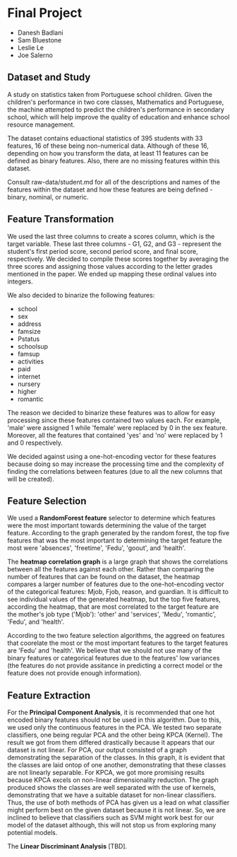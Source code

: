 # Final Project

* Danesh Badlani
* Sam Bluestone
* Leslie Le
* Joe Salerno


## Dataset and Study

A study on statistics taken from Portuguese school children. Given the children's performance in two core classes, Mathematics and Portuguese, the machine attempted to predict the children's performance in secondary school, which will help improve the quality of education and enhance school resource management.

The dataset contains eduactional statistics of 395 students with 33 features, 16 of these being non-numerical data. Although of these 16, depending on how you transform the data, at least 11 features can be defined as binary features. Also, there are no missing features within this dataset.

Consult raw-data/student.md for all of the descriptions and names of the features within the dataset and how these features are being defined - binary, nominal, or numeric. 


## Feature Transformation

We used the last three columns to create a scores column, which is the target variable. These last three columns - G1, G2, and G3 - represent the student's first period score, second period score, and final score, respectively. We decided to compile these scores together by averaging the three scores and assigning those values according to the letter grades mentioned in the paper. We ended up mapping these ordinal values into integers. 

We also decided to binarize the following features:
* school
* sex
* address
* famsize
* Pstatus
* schoolsup
* famsup
* activities
* paid 
* internet
* nursery
* higher
* romantic

The reason we decided to binarize these features was to allow for easy processing since these features contained two values each. For example, 'male' were assigned 1 while 'female' were replaced by 0 in the sex feature. Moreover, all the features that contained 'yes' and 'no' were replaced by 1 and 0 respectively.

We decided against using a one-hot-encoding vector for these features because doing so may increase the processing time and the complexity of finding the correlations between features (due to all the new columns that will be created).


## Feature Selection

We used a **RandomForest feature** selector to determine which features were the most important towards determining the value of the target feature. According to the graph generated by the random forest, the top five features that was the most important to determining the target feature the most were 'absences', 'freetime', 'Fedu', 'goout', and 'health'.

The **heatmap correlation graph** is a large graph that shows the correlations between all the features against each other. Rather than comparing the number of features that can be found on the dataset, the heatmap compares a larger number of features due to the one-hot-encoding vector of the categorical features: Mjob,  Fjob, reason, and guardian. It is difficult to see individual values of the generated heatmap, but the top five features, according the heatmap, that are most correlated to the target feature are the mother's job type ('Mjob'): 'other' and 'services', 'Medu', 'romantic', 'Fedu', and 'health'.

According to the two feature selection algorithms, the aggreed on features that coorelate the most or the most important features to the target features are 'Fedu' and 'health'. We believe that we should not use many of the binary features or categorical features due to the features' low variances (the features do not provide assitance in predicting a correct model or the feature does not provide enough information).

## Feature Extraction

For the **Principal Component Analysis**, it is recommended that one hot encoded binary features should not be used in this algorithm. Due to this, we used only the continuous features in the PCA. We tested two separate classifiers, one being regular PCA and the other being KPCA (Kernel). The result we got from them differed drastically because it appears that our dataset is not linear. For PCA, our output consisted of a graph demonstrating the separation of the classes. In this graph, it is evident that the classes are laid ontop of one another, demonstrating that these classes are not linearly separable. For KPCA, we got more promising results because KPCA excels on non-linear dimensionality reduction. The graph produced shows the classes are well separated with the use of kernels, demonstrating that we have a suitable dataset for non-linear classifiers. Thus, the use of both methods of PCA has given us a lead on what classifier might perform best on the given dataset because it is not linear. So, we are inclined to believe that classifiers such as SVM might work best for our model of the dataset although, this will not stop us from exploring many potential models.

The **Linear Discriminant Analysis** [TBD].
